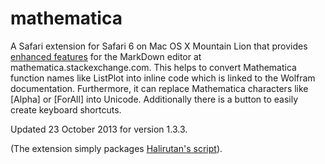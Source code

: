 mathematica
===========

A Safari extension for Safari 6 on Mac OS X Mountain Lion that provides [enhanced features](http://meta.mathematica.stackexchange.com/questions/1043/additional-useful-buttons-for-our-m-se-editor) for the MarkDown editor at mathematica.stackexchange.com. This helps to convert Mathematica function names like ListPlot into inline code which is linked to the Wolfram documentation. Furthermore, it can replace Mathematica characters like \[Alpha] or \[ForAll] into Unicode. Additionally there is a button to easily create keyboard shortcuts.

Updated 23 October 2013 for version 1.3.3.

(The extension simply packages [Halirutan's script](https://gist.github.com/halirutan/d77c2c6b9332b6ee86ec)). 
